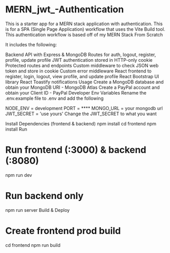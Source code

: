 # MERN_jwt_-Authentication
This is a starter app for a MERN stack application with authentication. This is for a SPA (Single Page Application) workflow that uses the Vite Build tool. This authentication workflow is based off of my MERN Stack From Scratch 


It includes the following:

Backend API with Express & MongoDB
Routes for auth, logout, register, profile, update profile
JWT authentication stored in HTTP-only cookie
Protected routes and endpoints
Custom middleware to check JSON web token and store in cookie
Custom error middleware
React frontend to register, login, logout, view profile, and update profile
React Bootstrap UI library
React Toastify notifications
Usage
Create a MongoDB database and obtain your MongoDB URI - MongoDB Atlas
Create a PayPal account and obtain your Client ID - PayPal Developer
Env Variables
Rename the .env.example file to .env and add the following

NODE_ENV = development
PORT = ****
MONGO_URL = your mongodb url
JWT_SECRET = 'use yours'
Change the JWT_SECRET to what you want

Install Dependencies (frontend & backend)
npm install
cd frontend
npm install
Run

# Run frontend (:3000) & backend (:8080)
npm run dev

# Run backend only
npm run server
Build & Deploy
# Create frontend prod build
cd frontend
npm run build
